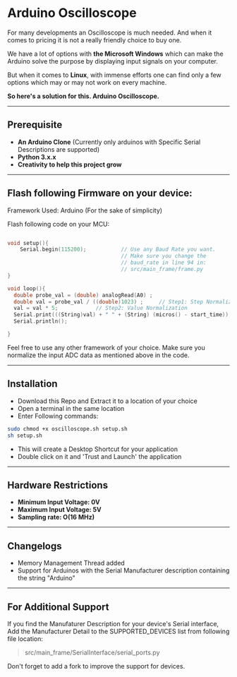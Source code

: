 # Arduino Oscilloscope
For many developments an Oscilloscope is much needed. And when it comes to pricing it is not a really friendly choice to buy one. 

We have a lot of options with **the Microsoft Windows** which can make the Arduino solve the purpose by displaying input signals on your computer. 

But when it comes to **Linux**, with immense efforts one can find only a few options which may or may not work on every machine. 

**So here's a solution for this. Arduino Oscilloscope.**


---
## Prerequisite
- **An Arduino Clone** (Currently only arduinos with Specific Serial Descriptions are supported)
- **Python 3.x.x**
- **Creativity to help this project grow**

---

## Flash following Firmware on your device: 
Framework Used: Arduino (For the sake of simplicity)

Flash following code on your MCU:
``` c++

void setup(){
    Serial.begin(115200);           // Use any Baud Rate you want.
                                    // Make sure you change the
                                    // baud_rate in line 94 in:
                                    // src/main_frame/frame.py
}

void loop(){
  double probe_val = (double) analogRead(A0) ;
  double val = probe_val / ((double)1023) ;     // Step1: Step Normalization
  val = val * 5;            // Step2: Value Normalization
  Serial.print(((String)val) + " " + (String) (micros() - start_time));
  Serial.println();

}

```

Feel free to use any other framework of your choice. Make sure you normalize the input ADC data as mentioned above in the code.

---

## Installation

- Download this Repo and Extract it to a location of your choice
- Open a terminal in the same location
- Enter Following commands: 
```bash
sudo chmod +x oscilloscope.sh setup.sh
sh setup.sh
```
- This will create a Desktop Shortcut for your application
- Double click on it and 'Trust and Launch' the application

<!-- ![Trust and Launch](https://jmp.sh/RLSjNyD) -->

---
## Hardware Restrictions
- **Minimum Input Voltage: 0V**
- **Maximum Input Voltage: 5V**
- **Sampling rate: O(16 MHz)** 

---
## Changelogs
- Memory Management Thread added
- Support for Arduinos with the Serial Manufacturer description containing the string "Arduino"

---
## For Additional Support

If you find the Manufaturer Description for your device's Serial interface, Add the Manufacturer Detail to the SUPPORTED_DEVICES list from following file location: 

> src/main_frame/SerialInterface/serial_ports.py

Don't forget to add a fork to improve the support for devices.
